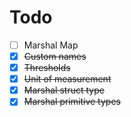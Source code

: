 # Todo

-   [ ] Marshal Map
-   [x] ~~Custom names~~
-   [x] ~~Thresholds~~
-   [x] ~~Unit of measurement~~
-   [x] ~~Marshal struct type~~
-   [x] ~~Marshal primitive types~~
